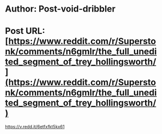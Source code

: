 # Author: Post-void-dribbler
# Post URL: [https://www.reddit.com/r/Superstonk/comments/n6gmlr/the_full_unedited_segment_of_trey_hollingsworth/](https://www.reddit.com/r/Superstonk/comments/n6gmlr/the_full_unedited_segment_of_trey_hollingsworth/)


https://v.redd.it/6etfxfkt5kx61